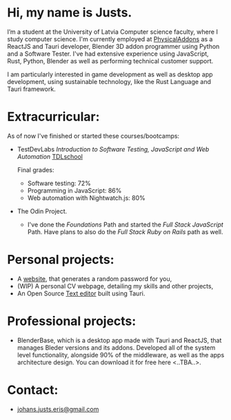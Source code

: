 # Hi, my name is Justs.
I’m a student at the University of Latvia Computer science faculty, where I study computer science. I'm currently employed at [PhysicalAddons](https://www.physicaladdons.com/psa/) as a ReactJS and Tauri developer, Blender 3D addon programmer using Python and a Software Tester. I've had extensive experience using JavaScript, Rust, Python, Blender as well as performing technical customer support.

I am particularly interested in game development as well as desktop app development, using sustainable technology, like the Rust Language and Tauri framework.

# Extracurricular:

As of now I've finished or started these courses/bootcamps:
- TestDevLabs *Introduction to Software Testing, JavaScript and Web Automation* [TDLschool](https://tdlschool.com/)
  
  Final grades:
  - Software testing: 72%
  - Programming in JavaScript: 86%
  - Web automation with Nightwatch.js: 80%

- The Odin Project.

  - I've done the *Foundations* Path and started the *Full Stack JavaScript* Path. Have plans to also do the *Full Stack Ruby on Rails* path as well. 

# Personal projects:
- A [website](https://jjeris.github.io/random-password-generator-website/), that generates a random password for you,
- (WIP) A personal CV webpage, detailing my skills and other projects,
- An Open Source [Text editor](https://github.com/JJeris/text-editor-tauri) built using Tauri.


# Professional projects:
- BlenderBase, which is a desktop app made with Tauri and ReactJS, that manages Bleder versions and its addons. Developed all of the system level functionality, alongside 90% of the middleware, as well as the apps architecture design. You can download it for free here <..TBA..>.

# Contact:
- johans.justs.eris@gmail.com


<!---
JJeris/JJeris is a ✨ special ✨ repository because its `README.md` (this file) appears on your GitHub profile.
You can click the Preview link to take a look at your changes.
--->
